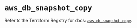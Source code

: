 # `aws_db_snapshot_copy`

Refer to the Terraform Registry for docs: [`aws_db_snapshot_copy`](https://registry.terraform.io/providers/hashicorp/aws/6.12.0/docs/resources/db_snapshot_copy).
